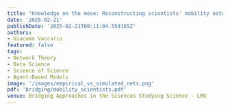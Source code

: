 ```yaml
---
title: "Knowledge on the move: Reconstructing scientists' mobility network"
date: '2025-02-21'
publishDate: '2025-02-21T08:11:04.554165Z'
authors:
- Giacomo Vaccario
featured: false
tags:
- Network Theory
- Data Science
- Science of Science
- Agent-Based Models
image: '/images/empirical_vs_simulated_nets.png'
pdf: 'bridging/mobility_scientists.pdf'
venue: Bridging Approaches in the Sciences Studying Science - LMU
---
```

